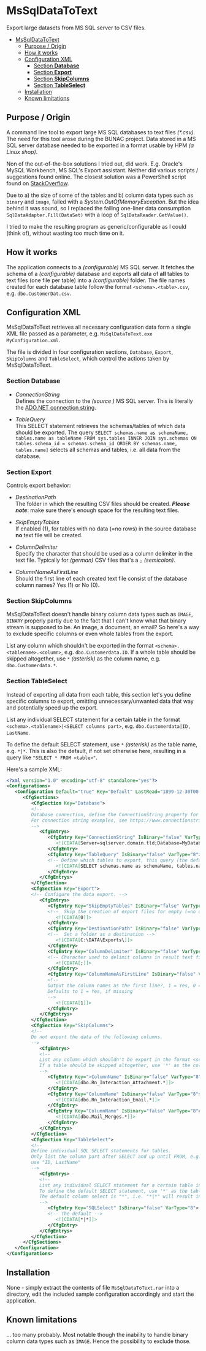 # MsSqlDataToText

Export large datasets from MS SQL server to CSV files.

- [MsSqlDataToText](#mssqldatatotext)
  - [Purpose / Origin](#purpose--origin)
  - [How it works](#how-it-works)
  - [Configuration XML](#configuration-xml)
    - [Section __Database__](#section-database)
    - [Section __Export__](#section-export)
    - [Section __SkipColumns__](#section-skipcolumns)
    - [Section __TableSelect__](#section-tableselect)
  - [Installation](#installation)
  - [Known limitations](#known-limitations)

## Purpose / Origin

A command line tool to export large MS SQL databases to text files _(*.csv)_. The need for this tool arose during the BUNAC project. Data stored in a MS SQL server database needed to be exported in a format usable by HPM _(a Linux shop)_.

Non of the out-of-the-box solutions I tried out, did work. E.g. Oracle's MySQL Workbench, MS SQL's Export assistant. Neither did various scripts / suggestions found online. The closest solution was a PowerShell script found on [StackOverflow](https://stackoverflow.com/questions/30791482/sql-server-management-studio-2012-export-all-tables-of-database-as-csv).

Due to a) the size of some of the tables and b) column data types such as `binary` and `image`, failed with a _System.OutOfMemoryException_. But the idea behind it was sound, so I replaced the failing one-liner data consumption `SqlDataAdapter.Fill(DataSet)` with a loop of `SqlDataReader.GetValue()`.

I tried to make the resulting program as generic/configurable as I could (think of), without wasting too much time on it.

## How it works

The application connects to a _(configurable)_ MS SQL server. It fetches the schema of a _(configurable)_ database and exports __all__ data of __all__ tables to text files (one file per table) into a _(configurable)_ folder. The file names created for each database table follow the format `<schema>.<table>.csv`, e.g. `dbo.CustomerDat.csv`.

## Configuration XML

MsSqlDataToText retrieves all necessary configuration data form a single XML file passed as a parameter, e.g. `MsSqlDataToText.exe MyConfiguration.xml`.

The file is divided in four configuration sections, `Database`, `Export`, `SkipColumns` and `TableSelect`, which control the actions taken by MsSqlDataToText.

### Section __Database__

- _ConnectionString_  
Defines the connection to the _(source )_ MS SQL server. This is literally the [ADO.NET connection string](https://www.connectionstrings.com/sql-server/).

- _TableQuery_  
This SELECT statement retrieves the schemas/tables of which data should be exported. The query `SELECT schemas.name as schemaName, tables.name as tableName FROM sys.tables INNER JOIN sys.schemas ON tables.schema_id = schemas.schema_id ORDER BY schemas.name, tables.name]` selects all schemas and tables, i.e. all data from the database.

### Section __Export__

Controls export behavior:

- _DestinationPath_  
The folder in which the resulting CSV files should be created. ___Please note___: make sure there's enough space for the resulting text files.

- _SkipEmptyTables_  
If enabled (1), for tables with no data (=no rows) in the source database __no__ text file will be created.

- _ColumnDelimiter_  
Specify the character that should be used as a column delimiter in the text file. Typically for _(german)_ CSV files that's a `;` _(semicolon)_.

- _ColumnNameAsFirstLine_  
Should the first line of each created text file consist of the database column names? Yes (1) or No (0).

### Section __SkipColumns__

MsSqlDataToText doesn't handle binary column data types such as `IMAGE`, `BINARY` properly partly due to the fact that I can't know what that binary stream is supposed to be. An image, a document, an email? So here's a way to exclude specific columns or even whole tables from the export.

List any column which shouldn't be exported in the format `<schema>.<tablename>.<column>`, e.g. `dbo.Customerdata.ID`. If a whole table should be skipped altogether, use `*` _(asterisk)_ as the column name, e.g. `dbo.Customerdata.*`.

### Section __TableSelect__

Instead of exporting all data from each table, this section let's you define specific columns to export, omitting unnecessary/unwanted data that way and potentially speed up the export.

List any individual SELECT statement for a certain table in the format `<schema>.<tablename>|<SELECT columns part>`, e.g. `dbo.Customerdata|ID, LastName`.

To define the default SELECT statement, use `*` _(asterisk)_ as the table name, e.g. `*|*`. This is also the default, if not set otherwise here, resulting in a query like `"SELECT * FROM <table>"`.

Here's a sample XML:

```xml
<?xml version="1.0" encoding="utf-8" standalone="yes"?>
<Configurations>
   <Configuration Default="true" Key="Default" LastRead="1899-12-30T00:00:00.0000" LastWrite="2019-02-14T10:18:38.0000">
      <CfgSections>
         <CfgSection Key="Database">
         <!-- 
         Database connection, define the ConnectionString property for the .NET SqlClient.
         For connection string examples, see https://www.connectionstrings.com/sql-server/
         -->
            <CfgEntrys>
               <CfgEntry Key="ConnectionString" IsBinary="false" VarType="8">
                  <![CDATA[Server=sqlserver.domain.tld;Database=MyDatabase;User Id=sa;Password=password;]]>
               </CfgEntry>
               <CfgEntry Key="TableQuery" IsBinary="false" VarType="8">
               <!-- Define which tables to export, this query (the default) selects all tables = exports all data of those tables -->
                  <![CDATA[SELECT schemas.name as schemaName, tables.name as tableName FROM sys.tables INNER JOIN sys.schemas ON tables.schema_id = schemas.schema_id ORDER BY schemas.name, tables.name]]>
               </CfgEntry>
            </CfgEntrys>
         </CfgSection>
         <CfgSection Key="Export">
         <!-- Configure the data export. -->
            <CfgEntrys>
               <CfgEntry Key="SkipEmptyTables" IsBinary="false" VarType="3">
               <!--  Skip the creation of export files for empty (=no data) tables altogether?, 1 = True (Skip), 0 = False (Don't skip) -->
                  <![CDATA[0]]>
               </CfgEntry>
               <CfgEntry Key="DestinationPath" IsBinary="false" VarType="8">
               <!--  Set a folder as a destination -->
                  <![CDATA[C:\DATA\Exports\]]>
               </CfgEntry>
               <CfgEntry Key="ColumnDelimiter" IsBinary="false" VarType="8">
               <!-- Character used to delimit columns in result text file  -->
                  <![CDATA[;]]>
               </CfgEntry>
               <CfgEntry Key="ColumnNameAsFirstLine" IsBinary="false" VarType="3">
               <!--
               Output the column names as the first line?, 1 = Yes, 0 = No
               Defaults to 1 = Yes, if missing
               -->
                  <![CDATA[1]]>
               </CfgEntry>
            </CfgEntrys>
         </CfgSection>
         <CfgSection Key="SkipColumns">
         <!-- 
         Do not export the data of the following columns.
         -->
            <CfgEntrys>
            <!-- 
            List any column which shouldn't be export in the format <schema>.<tablename>.<column>, e.g. dbo.Customerdata.ID
            If a table should be skipped altogether, use '*' as the column name, e.g. dbo.Customerdata.*
            -->
               <CfgEntry Key=">ColumnName" IsBinary="false" VarType="8">
                  <![CDATA[dbo.Rn_Interaction_Attachment.*]]>
               </CfgEntry>
               <CfgEntry Key="ColumnName" IsBinary="false" VarType="8">
                  <![CDATA[dbo.Rn_Interaction_Email.*]]>
               </CfgEntry>
               <CfgEntry Key="ColumnName" IsBinary="false" VarType="8">
                  <![CDATA[dbo.Mail_Merges.*]]>
               </CfgEntry>
            </CfgEntrys>
         </CfgSection>
         <CfgSection Key="TableSelect">
         <!-- 
         Define individual SQL SELECT statements for tables.
         Only list the column part after SELECT and up until FROM, e.g. for "SELECT ID, LastName FROM dbo.CustomerData"
         use "ID, LastName"
         -->
            <CfgEntrys>
            <!-- 
            List any individual SELECT statement for a certain table in the format <schema>.<tablename>|<SELECT columns part>, e.g. dbo.Customerdata|ID, LastName
            To define the default SELECT statement, use '*' as the table name, e.g. *|*
            The default column select is "*", i.e. "*|*" will result in "SELECT * FROM <table>"
            -->
               <CfgEntry Key="SQLSelect" IsBinary="false" VarType="8">
               <!-- The default -->
                  <![CDATA[*|*]]>
               </CfgEntry>
            </CfgEntrys>
         </CfgSection>
      </CfgSections>
   </Configuration>
</Configurations>
```

## Installation

None - simply extract the contents of file `MsSqlDataToText.rar` into a directory, edit the included sample configuration accordingly and start the application.

## Known limitations

... too many probably. Most notable though the inability to handle binary column data types such as `IMAGE`. Hence the possibility to exclude those.
